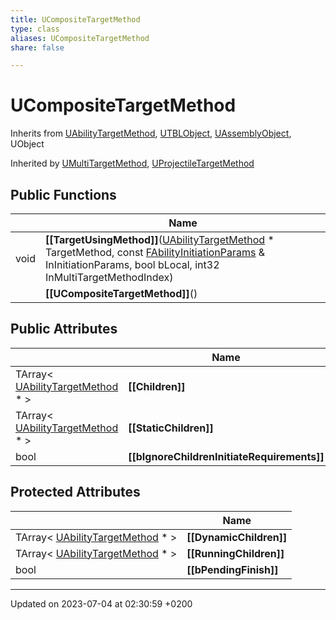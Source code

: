 ```yaml
---
title: UCompositeTargetMethod
type: class
aliases: UCompositeTargetMethod
share: false

---
```


# UCompositeTargetMethod





Inherits from [UAbilityTargetMethod](/docs/SDK/Source/Classes/classUAbilityTargetMethod.md), [UTBLObject](/docs/SDK/Source/Classes/classUTBLObject.md), [UAssemblyObject](/docs/SDK/Source/Classes/classUAssemblyObject.md), UObject

Inherited by [UMultiTargetMethod](/docs/SDK/Source/Classes/classUMultiTargetMethod.md), [UProjectileTargetMethod](/docs/SDK/Source/Classes/classUProjectileTargetMethod.md)

## Public Functions

|                | Name           |
| -------------- | -------------- |
| void | **[[TargetUsingMethod]]**([UAbilityTargetMethod](/docs/SDK/Source/Classes/classUAbilityTargetMethod.md) * TargetMethod, const [FAbilityInitiationParams](/docs/SDK/Source/Classes/structFAbilityInitiationParams.md) & InInitiationParams, bool bLocal, int32 InMultiTargetMethodIndex) |
| | **[[UCompositeTargetMethod]]**() |

## Public Attributes

|                | Name           |
| -------------- | -------------- |
| TArray< [UAbilityTargetMethod](/docs/SDK/Source/Classes/classUAbilityTargetMethod.md) * > | **[[Children]]**  |
| TArray< [UAbilityTargetMethod](/docs/SDK/Source/Classes/classUAbilityTargetMethod.md) * > | **[[StaticChildren]]**  |
| bool | **[[bIgnoreChildrenInitiateRequirements]]**  |

## Protected Attributes

|                | Name           |
| -------------- | -------------- |
| TArray< [UAbilityTargetMethod](/docs/SDK/Source/Classes/classUAbilityTargetMethod.md) * > | **[[DynamicChildren]]**  |
| TArray< [UAbilityTargetMethod](/docs/SDK/Source/Classes/classUAbilityTargetMethod.md) * > | **[[RunningChildren]]**  |
| bool | **[[bPendingFinish]]**  |

-------------------------------

Updated on 2023-07-04 at 02:30:59 +0200